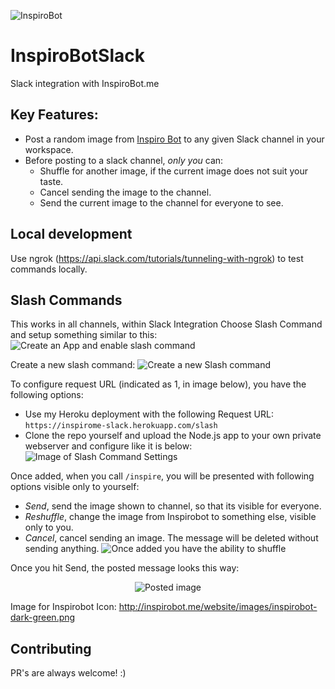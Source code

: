 ![InspiroBot](http://i.imgur.com/uPh4T8d.png)

# InspiroBotSlack
Slack integration with InspiroBot.me

## Key Features:
- Post a random image from [Inspiro Bot](http://inspirobot.me) to any given Slack channel in your workspace.
- Before posting to a slack channel, *only you* can:
    - Shuffle for another image, if the current image does not suit your taste.
    - Cancel sending the image to the channel.
    - Send the current image to the channel for everyone to see.

## Local development
Use ngrok (https://api.slack.com/tutorials/tunneling-with-ngrok) to test commands locally.

## Slash Commands
This works in all channels, within Slack Integration Choose Slash Command and setup something similar to this:
![Create an App and enable slash command](https://i.imgur.com/aADWoQV.png?1)

Create a new slash command:
![Create a new Slash command](https://i.imgur.com/XpUqtBc.png?1)

To configure request URL (indicated as 1, in image below), you have the following options:
- Use my Heroku deployment with the following Request URL: `https://inspirome-slack.herokuapp.com/slash`
- Clone the repo yourself and upload the Node.js app to your own private webserver and configure like it is below:
![Image of Slash Command Settings](https://i.imgur.com/yMRLEbc.png)

Once added, when you call `/inspire`, you will be presented with following options visible only to yourself:
- *Send*, send the image shown to channel, so that its visible for everyone.
- *Reshuffle*, change the image from Inspirobot to something else, visible only to you.
- *Cancel*, cancel sending an image. The message will be deleted without sending anything.
![Once added you have the ability to shuffle](https://i.imgur.com/mVDAWef.png?1)

Once you hit Send, the posted message looks this way:
<p align="center">
    <img src="https://i.imgur.com/dr955Yw.png" alt="Posted image"/>
</p>

Image for Inspirobot Icon: http://inspirobot.me/website/images/inspirobot-dark-green.png

## Contributing
PR's are always welcome! :)
